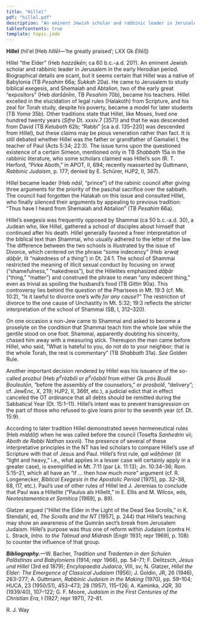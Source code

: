 ```yaml
---
title: "Hillel"
pdf: "hillel.pdf"
description: "An eminent Jewish scholar and rabbinic leader in Jerusalem in the early Herodian period. Contemporary with Gamilel."
tableofcontents: true
template: topic.jade
---
```




**Hillel** (hilʹel [Heb *hillēl*—‘he greatly praised’; LXX Gk *Ellēl*])

Hillel “the Elder” (Heb *hazzākēn*; ca 60 b.c.-a.d. 20?). An eminent
Jewish scholar and rabbinic leader in Jerusalem in the early Herodian
period. Biographical details are scant, but it seems certain that Hillel
was a native of Babylonia (TB *Pesahim* 66a; *Sukkah* 20a). He came to
Jerusalem to study biblical exegesis, and Shemaiah and Abtalion, two of
the early great “expositors” (Heb *daršānîm*, TB *Pesahim* 70b), became
his teachers. Hillel excelled in the elucidation of legal rules
(Halakoth) from Scripture, and his zeal for Torah study, despite his
poverty, became a model for later students (TB *Yoma* 35b). Other
traditions state that Hillel, like Moses, lived one hundred twenty years
(*Sifre* Dt. xxxiv.7 [357]) and that he was descended from David (TB
*Ketuboth* 62b; “Rabbi” [ca a.d. 135–220] was descended from Hillel),
but these claims may be pious veneration rather than fact. It is still
debated whether Hillel was the father or grandfather of Gamaliel I, the
teacher of Paul (Acts 5:34; 22:3). The issue turns upon the questioned
existence of a certain Simeon, mentioned only in TB *Shabbath* 15a in
the rabbinic literature, who some scholars claimed was Hillel’s son (R.
T. Herford, “Pirke Aboth,” in APOT, II, 694; recently reasserted by
Guttmann, *Rabbinic Judaism*, p. 177; denied by E. Schürer, HJP2, II,
367).

Hillel became leader (Heb *nāśî*, “prince”) of the rabinic council after
giving three arguments for the priority of the paschal sacrifice over
the sabbath. The council had forgotten the Halakah on this issue and
consulted Hillel, who finally silenced their arguments by appealing to
previous tradition: “Thus have I heard from Shemaiah and Abtalion” (TB
*Pesahim* 66a).

Hillel’s exegesis was frequently opposed by Shammai (ca 50 b.c.-a.d.
30), a Judean who, like Hillel, gathered a school of disciples about
himself that continued after his death. Hillel generally favored a freer
interpretation of the biblical text than Shammai, who usually adhered to
the letter of the law. The difference between the two schools is
illustrated by the issue of Divorce, which centered on the phrase “some
indecency” (Heb *˓erwaṯ dāḇār*, lit “nakedness of a thing”) in Dt. 24:1.
The school of Shammai restricted the meaning of illicit sexual conduct
by focusing on *˓erwaṯ* (“shamefulness,” “nakedness”), but the
Hillelites emphasized *dāḇār* (“thing,” “matter”) and construed the
phrase to mean “*any* indecent thing,” even as trivial as spoiling the
husband’s food (TB *Gittin* 90a). This controversy lies behind the
question of the Pharisees in Mt. 19:3 (cf. Mk. 10:2), “Is it lawful to
divorce one’s wife *for any cause*?” The restriction of divorce to the
one cause of Unchastity in Mt. 5:32; 19:3 reflects the stricter
interpretation of the school of Shammai (SB, I, 312–320).

On one occasion a non-Jew came to Shammai and asked to become a
proselyte on the condition that Shammai teach him the whole law while
the gentile stood on one foot. Shammai, apparently doubting his
sincerity, chased him away with a measuring stick. Thereupon the man
came before Hillel, who said, “What is hateful to you, do not do to your
neighbor; that is the whole Torah, the rest is commentary” (TB
*Shabbath* 31a). *See* Golden Rule.

Another important decision rendered by Hillel was his issuance of the
so-called *prozbul* (Heb *p*<sup>*e*</sup>*rôzbôl* or
*p*<sup>*e*</sup>*rôsbôl* from either Gk *prós Boulē Bouleutōn*, “before
the assembly of the counselors,” or *prosbolḗ*, “delivery”; cf. JewEnc,
X, 219; HJP2, II, 366f, etc.), a judicial edict that in effect canceled
the OT ordinance that all debts should be remitted during the Sabbatical
Year (Dt. 15:1–11). Hillel’s intent was to prevent transgression on the
part of those who refused to give loans prior to the seventh year (cf.
Dt. 15:9).

According to later tradition Hillel demonstrated seven hermeneutical
rules (Heb *middôṯ*) when he was called before the council (Tosefta
*Sanhedrin* vii; *Aboth de Rabbi Nathan* xxxvii). The presence of
several of these interpretative principles in the NT has led scholars to
compare Hillel’s use of Scripture with that of Jesus and Paul. Hillel’s
first rule, *qal wāḥômer* (lit “light and heavy,” i.e., what applies in
a lesser case will certainly apply in a greater case), is exemplified in
Mt. 7:11 (par Lk. 11:13); Jn. 10:34–36; Rom. 5:15–21, which all have an
“if … then how much more” argument (cf. R. Longenecker, *Biblical
Exegesis in the Apostolic Period* [1975], pp. 32–38, 68, l17, etc.).
Paul’s use of other rules of Hillel led J. Jeremias to conclude that
Paul was a Hillelite (“Paulus als Hillelit,” in E. Ellis and M. Wilcox,
eds, *Neotestamentica et Semitica* [1969], p. 89).

Glatzer argued (“Hillel the Elder in the Light of the Dead Sea Scrolls,”
in K. Stendahl, ed, *The Scrolls and the NT* [1957], p. 244) that
Hillel’s teaching may show an awareness of the Qumrân sect’s break from
Jerusalem Judaism. Hillel’s purpose was thus one of reform within
Judaism (contra H. L. Strack, *Intro. to the Talmud and Midrash* [Engtr
1931; repr 1969], p. 108) to counter the influence of that group.

***Bibliography.***—W. Bacher, *Tradition und Tradenten in den Schulen
Palästinas und Babyloniens* (1914; repr 1966), pp. 54–71; F. Delitzsch,
*Jesus und Hillel* (3rd ed 1879); *Encylopaedia Judaica*, VIII, sv; N.
Glatzer, *Hillel the Elder: The Emergence of Classical Judaism* (1956);
J. Goldin, JR, 26 (1946), 263–277; A. Guttmann, *Rabbinic Judaism in the
Making* (1970), pp. 59–104; HUCA, 23 (1950/51), 453–473; 28 (1957),
115–126; A. Kaminka, JQR, 30 (1939/40), 107–122; G. F. Moore, *Judaism
in the First Centuries of the Christian Era*, I (1927; repr 1971),
72–81.

R. J. Way

